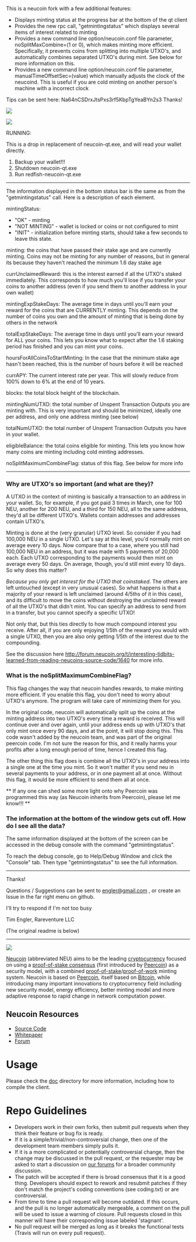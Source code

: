 This is a neucoin fork with a few additional features:

* Displays minting status at the progress bar at the bottom of the qt client
* Provides the new rpc call, "getmintingstatus" which displays several items of interest related to minting
* Provides a new command line option/neucoin.conf file parameter, noSplitMaxCombine=(1 or 0), which makes minting more efficient. Specifically, it prevents coins from splitting into multiple UTXO's, and automatically combines separated UTXO's during mint. See below for more information on this.
* Provides a new command line option/neucoin.conf file parameter, manualTimeOffsetSec=(value) which manually adjusts the clock of the neucoind. This is useful if you are cold minting on another person's machine with a incorrect clock

Tips can be sent here: Na64nCSDrxJtsPxs3rf5KbpTgYeaBYn2s3 Thanks!


![](http://i.imgur.com/D94pm7Y.png)

![](http://i.imgur.com/RZHXNQd.png)

RUNNING:

This is a drop in replacement of neucoin-qt.exe, and will read your wallet directly.

1. Backup your wallet!!!
2. Shutdown neucoin-qt.exe
3. Run redfish-neucoin-qt.exe

---

The information displayed in the bottom status bar is the same as from the "getmintingstatus" call. Here is a description of each element.

mintingStatus: 
  * "OK" - minting
  * "NOT MINTING" - wallet is locked or coins or not configured to mint
  * "INIT" - initialization before minting starts, should take a few seconds to leave this state.

minting: the coins that have passed their stake age and are currently minting. Coins may not be minting for any number of reasons, but in general its because they haven't reached the minimum 1.6 day stake age

currUnclaimedReward: this is the interest earned if all the UTXO's staked immediately. This corresponds to how much you'll lose if you transfer your coins to another address (even if you send them to another address in your own wallet)

mintingExpStakeDays: The average time in days until you'll earn your reward for the coins that are CURRENTLY minting. This depends on the number of coins you own and the amount of minting that is being done by others in the network

totalExpStakeDays: The average time in days until you'll earn your reward for ALL your coins. This lets you know what to expect after the 1.6 staking period has finished and you can mint your coins.

hoursForAllCoinsToStartMinting: In the case that the minimum stake age hasn't been reached, this is the number of hours before it will be reached

currAPY: The current interest rate per year. This will slowly reduce from 100% down to 6% at the end of 10 years.

blocks: the total block height of the blockchain. 

mintingNumUTXO: the total number of Unspent Transaction Outputs you are minting with. This is very important and should be minimized, ideally one per address, and only one address minting (see below)

totalNumUTXO: the total number of Unspent Transaction Outputs you have in your wallet. 

eligibleBalance: the total coins eligible for minting. This lets you know how many coins are minting including cold minting addresses.

noSplitMaximumCombineFlag: status of this flag. See below for more info

---

<h3>Why are UTXO's so important (and what are they)?</h3>

A UTXO in the context of minting is basically a transaction to an address in your wallet. So, for example, if you got paid 3 times in March, one for 100 NEU, another for 200 NEU, and a third for 150 NEU, all to the same address, they'd all be different UTXO's. Wallets contain addresses and addresses contain UTXO's.

Minting is done at the (very granular) UTXO level. So consider if you had 100,000 NEU in a single UTXO. Let's say at this level, you'd normally mint on average every 10 days. Now compare that to a case, where you still had 100,000 NEU in an address, but it was made with 5 payments of 20,000 each. Each UTXO corresponding to the payments would then mint on average every 50 days. On average, though, you'd still mint every 10 days. So why does this matter?

*Because you only get interest for the UTXO that coinstaked*. The others are left untouched (except in very unusual cases). So what happens is that a majority of your reward is left unclaimed (around 4/5ths of it in this case), and its difficult to move the coins without destroying the unclaimed reward of all the UTXO's that didn't mint. You can specify an address to send from in a transfer, but you cannot specify a specific UTXO!

Not only that, but this ties directly to how much compound interest you receive. After all, if you are only enjoying 1/5th of the reward you would with a single UTXO, then you are also only getting 1/5th of the interest due to the compounding.

See the discussion here http://forum.neucoin.org/t/interesting-tidbits-learned-from-reading-neucoins-source-code/1640 for more info.

<h3>What is the noSplitMaximumCombineFlag?</h3>

This flag changes the way that neucoin handles rewards, to make minting more efficient. If you enable this flag, you don't need to worry about UTXO's anymore. The program will take care of minimizing them for you.

In the original code, neucoin will automatically split up the coins at the minting address into two UTXO's every time a reward is received. This will continue over and over again, until your address ends up with UTXO's that only mint once every 90 days, and at the point, it will stop doing this. This code wasn't added by the neucoin team, and was part of the original peercoin code. I'm not sure the reason for this, and it really harms your profits after a long enough period of time, hence I created this flag.

The other thing this flag does is combine all the UTXO's in your address into a single one at the time you mint. So it won't matter if you send neu in several payments to your address, or in one payment all at once. Without this flag, it would be more efficient to send them all at once.

** If any one can shed some more light onto why Peercoin was programmed this way (as Neucoin inherits from Peercoin), please let me know!!! **

<h3>The information at the bottom of the window gets cut off. How do I see all the data?</h3>

The same information displayed at the bottom of the screen can be accessed in the debug console with the command "getmintingstatus". 

To reach the debug console, go to Help/Debug Window and click the "Console" tab. Then type "getmintingstatus" to see the full information.

---

Thanks!

Questions / Suggestions can be sent to engler@gmail.com , or create an Issue in the far right menu on github.

I'll try to respond if I'm not too busy

Tim Engler, Rareventure LLC

(The original readme is below)

---


![](http://i.imgur.com/5P9mGCc.png)

[Neucoin](http://neucoin.org/) (abbreviated NEU) aims to be the leading [cryptocurrency](https://en.wikipedia.org/wiki/Cryptocurrency) focused on using a [proof-of-stake consensus](http://en.wikipedia.org/wiki/Proof-of-stake) (first introduced by [Peercoin](https://github.com/ppcoin/ppcoin)) as a security model, with a combined [proof-of-stake](http://en.wikipedia.org/wiki/Proof-of-stake)/[proof-of-work](https://en.wikipedia.org/wiki/Proof-of-work_system) minting system. Neucoin is based on [Peercoin](http://peercoin.net/), itself based on [Bitcoin](http://bitcoin.org/en/), while introducing many important innovations to cryptocurrency field including new security model, energy efficiency, better minting model and more adaptive response to rapid change in network computation power.

## Neucoin Resources

  * [Source Code](https://github.com/neucoin/neucoin)
  * [Whitepaper](http://www.neucoin.org/en/whitepaper/)
  * [Forum](http://forum.neucoin.org/)

# Usage

Please check the [doc](https://github.com/neucoin/neucoin/blob/master/doc/) directory for more information, including how to compile the client.

# Repo Guidelines

  * Developers work in their own forks, then submit pull requests when they think their feature or bug fix is ready.
  * If it is a simple/trivial/non-controversial change, then one of the development team members simply pulls it.
  * If it is a more complicated or potentially controversial change, then the change may be discussed in the pull request, or the requester may be asked to start a discussion on [our forums](http://forum.neucoin.org/) for a broader community discussion.
  * The patch will be accepted if there is broad consensus that it is a good thing. Developers should expect to rework and resubmit patches if they don't match the project's coding conventions (see coding.txt) or are controversial.
  * From time to time a pull request will become outdated. If this occurs, and the pull is no longer automatically mergeable, a comment on the pull will be used to issue a warning of closure. Pull requests closed in this manner will have their corresponding issue labeled 'stagnant'.
  * No pull request will be merged as long as it breaks the functional tests (Travis will run on every pull request).
